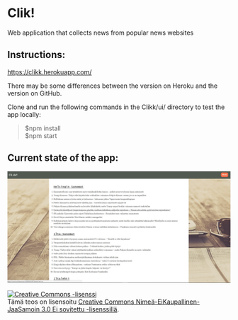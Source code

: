# Clik! #

 Web application that collects news from popular news websites
 
## Instructions:

https://clikk.herokuapp.com/

There may be some differences between the version on Heroku and the version on GitHub.

Clone and run the following commands in the Clikk/ui/ directory to test the app locally:

> $npm install  
> $npm start

## Current state of the app:
![Picture of the current state of the app](https://raw.githubusercontent.com/jexniemi/Clik/master/ui/src/pics/status.jpg)
 
 <a rel="license" href="http://creativecommons.org/licenses/by-nc-sa/3.0/"><img alt="Creative Commons -lisenssi" style="border-width:0" src="https://i.creativecommons.org/l/by-nc-sa/3.0/88x31.png" /></a><br />Tämä teos on lisensoitu <a rel="license" href="http://creativecommons.org/licenses/by-nc-sa/3.0/">Creative Commons Nimeä-EiKaupallinen-JaaSamoin 3.0 Ei sovitettu -lisenssillä</a>.
